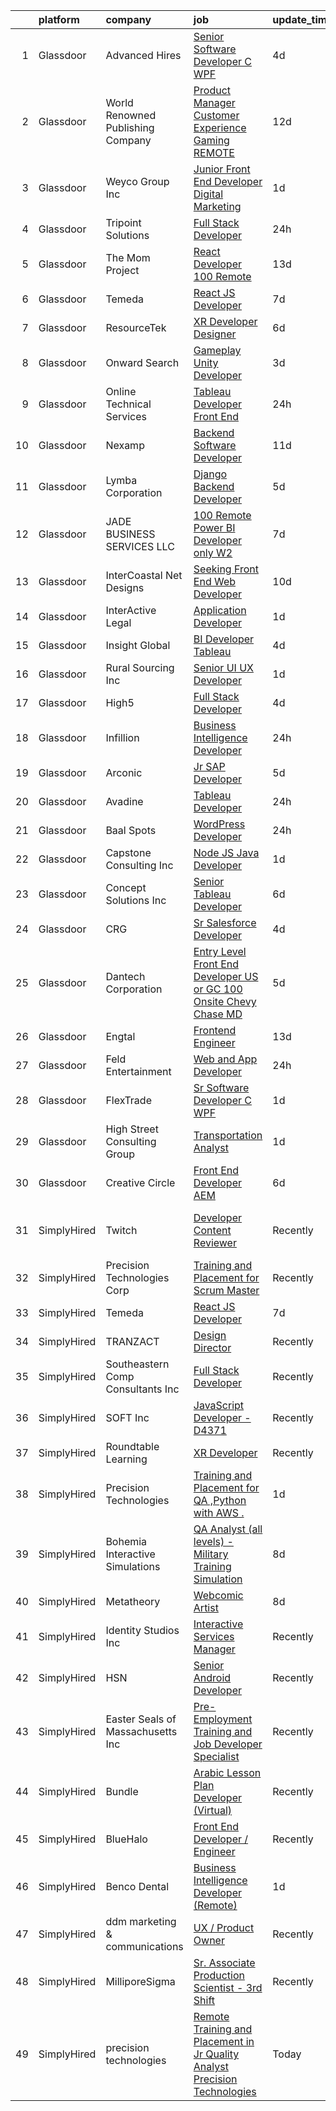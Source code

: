 

|    | platform    | company                           | job                                                                                                                                                                                                                                                                                                                                                                                                                                                                                                                                                                                                                                                                                                                                                                                                                                                                                                                                                                                                                                                                                                                                                                                                                                                                                                                                                                            | update_time   | location                      |
|---:|:------------|:----------------------------------|:-------------------------------------------------------------------------------------------------------------------------------------------------------------------------------------------------------------------------------------------------------------------------------------------------------------------------------------------------------------------------------------------------------------------------------------------------------------------------------------------------------------------------------------------------------------------------------------------------------------------------------------------------------------------------------------------------------------------------------------------------------------------------------------------------------------------------------------------------------------------------------------------------------------------------------------------------------------------------------------------------------------------------------------------------------------------------------------------------------------------------------------------------------------------------------------------------------------------------------------------------------------------------------------------------------------------------------------------------------------------------------|:--------------|:------------------------------|
|  1 | Glassdoor   | Advanced Hires                    | [Senior Software Developer  C  WPF ](https://www.glassdoor.com/partner/jobListing.htm?pos=129&ao=1110586&s=58&guid=000001823e6a3376b2fd15e11b6900bd&src=GD_JOB_AD&t=SR&vt=w&ea=1&cs=1_38260b52&cb=1658904524009&jobListingId=1008023784243&cpc=4B86475FAF393599&jrtk=3-0-1g8v6kcsokf3d801-1g8v6kct8i7lu800-ee7dd5b3c9b6c298--6NYlbfkN0CuPofylY8s1Vlfyi5lv-RomZE-zEhgWrdUVG3nVbZ08pGe7bA7srhsadKURrfS__Jr0Jw--xZ6ayYpF5mLCRgrS8GFJ7882oHm6MtOsyODnmawlt26DhJ-G_Ow7IaCM0NBqIw4jsXsHgXbZBBFk5VH6mszvKgYuIlT7vL8uFm-rLXmoBfIGS21SmsrYxjTTaH2osQSMwbcEBE_qosa7ysP_x4qgI5Ua_2Cundzacy3KneE0PcXxCFNwyPu1K8wKM2jszK2U6gsOlZIirIOIrM6cFRNMXCzftrmR1FmcnMr2tb_SCHwNpm_DCo6B98pl-0Aot_S9_iy0zlkrw88_g5-jCcnuyH7BgEt8_GJGit67wUAVnD0J24Szxh0vdTR6NIkAeoGNPg--IB513H0r6u0dgmFxaadZxAK4owGUX0XnZsEu-hXxU-qTwpqyatsDrurAyiq51_NvWSb57SOtWumHnpUCFFnDieygFgh_CfVQdHPl-ReVQjz5qK-Wv4xh-5cXW4tgy2u7dabPR3VJGgi)                                                                                                                                                                                                                                                                                                                                                                                                                                                                                  | 4d            | Great Neck, NY                |
|  2 | Glassdoor   | World Renowned Publishing Company | [Product Manager   Customer Experience   Gaming  REMOTE ](https://www.glassdoor.com/partner/jobListing.htm?pos=130&ao=1110586&s=58&guid=000001823e6a3376b2fd15e11b6900bd&src=GD_JOB_AD&t=SR&vt=w&ea=1&cs=1_1f6ef1e0&cb=1658904524009&jobListingId=1008005740467&cpc=FAE5E775D180B2FB&jrtk=3-0-1g8v6kcsokf3d801-1g8v6kct8i7lu800-3556dd71ba81e2d7--6NYlbfkN0AFCFO55fpwWo6oa9JKI3JcI2oWVPcccBj9Y6s5O2226Dvh15T1RmiKUF6Bkk2Tk4YkqU5he04h3_Ycel6yyrlpHPkj9Q7DYrS689Rp5tHCsLtxUvZiM-aLZx_iJlawKxS_iQWBt_ZbQ4Hm9Je8N3vRSx15vIqWfQzuHpQLTXIBZAcTfSdbhFTP9lRDWdASCS1ktPDcTtXf9rGKtetfYD3QkUDW23a9sat5sX0AmO6ShzmryKKdUtuiEMl9KK2SAgulsnurkmyYD9FTcuDo66P5jRIsfSaFCkOfMNPzeWEZW-RiZB67GAbtxk9TsSazgbUAM-_FBdVsWIzB0WJ4lAIRiJhr4a7lVsl2MATDLW5gHDZIjgAWPQtkaHxdmazqqYWR6LbJ1uCSTfh0FFTFKA4Irkwz2mA9nCR4eGshKqyWvVdz5HodYQQBCilXtg-AiHny0Qxi25s_8Vu2lR7ozL-aSJBmr_lAgXFBVMiRiT-0VhD7pk-MQIpxUAiwdRO-EmDFuGnduTF4enMHqT6QZJ4nQwLpWbeQWiDBZ2tJzjfMQcnnBE3QvXkP)                                                                                                                                                                                                                                                                                                                                                                                                                             | 12d           | Remote                        |
|  3 | Glassdoor   | Weyco Group Inc                   | [Junior Front End Developer Digital Marketing](https://www.glassdoor.com/partner/jobListing.htm?pos=109&ao=1110586&s=58&guid=000001823e6a3376b2fd15e11b6900bd&src=GD_JOB_AD&t=SR&vt=w&ea=1&cs=1_a1333836&cb=1658904524006&jobListingId=1008028285226&cpc=5FEB1BEB8E14EF52&jrtk=3-0-1g8v6kcsokf3d801-1g8v6kct8i7lu800-0864ce1e1e6e8c6e--6NYlbfkN0C2wM9RKEAdoEZotfFaXSpEmhGLDXit4PIRXiY1cWrNKI8D1AUD9T14yWGaDgpOoa1yOUcfWwTzbFKLg4Ptb6fKgWvUdlITdb_LbB7xzYm3iedqSjRiN6CDg8yJrSWYJQRBVI-YkqqcTmQhRn3uYv9MdfxzB_HsdV7v4RNCor7Ls2Btnr9DzG_dn9cgI6ijFPQiODmQZqFCCVlSZsl_w-oy6RrpUZuuqday4Fi32mgrAejcwV8U6m8r_W-QcfpnI_9lvaOE4iUFPA-k4OLgFUzgq3GGLqX3n2qqfTpfrVTjRPsCjXFRQXquhDhAvUdjBxi9XCj6HVNY-rR66zqB15Q_DL7BkfamC4ZQUBY75JRMziKR-ZvuiUofidb_duquf4QIEKYn2MRi4f0BFbxKs6n9xTaqZMyxYCpWhqhLhE0NPnOAMGLwzDHJWe_p0mPPgZc1JAG5E4JB7jSShM81lH5GfkJRgIfi1trSToccQdajcNBIyeTg0N1HWGg4z-OMaIg%3D)                                                                                                                                                                                                                                                                                                                                                                                                                                                                                          | 1d            | Milwaukee, WI                 |
|  4 | Glassdoor   | Tripoint Solutions                | [Full Stack Developer](https://www.glassdoor.com/partner/jobListing.htm?pos=114&ao=1110586&s=58&guid=000001823e6a3376b2fd15e11b6900bd&src=GD_JOB_AD&t=SR&vt=w&ea=1&cs=1_11400bf7&cb=1658904524007&jobListingId=1008030755544&cpc=F41FEAB56D215062&jrtk=3-0-1g8v6kcsokf3d801-1g8v6kct8i7lu800-1e061d8ab2f4db6a--6NYlbfkN0A5ruOaBgM4JFPmi95QvnuPZDRD-cuMqiXSk5iFgiXMM5KlnLmWo71mmeaOoOgOIU4yHNw85h-wfieSzGXkQ6RYdAL9pyjf_6sxZL4TNUX6bqzK-2ScC9YFYB2PhKdUVc0yxHfg7G_LxHc4NffWE2U9jEkM9C9daxgtV6VyBAqZYtTRGTERnGo_VHdHENoykUhm-fiHfE35TxMQ5sFZelYqBoZco1YLKB4yUMAnYc0Ju8OECBxWJimMrWZd8zARkL8GlAXA0KI43zh7wl3A4FTT7J7XI_TI74IEZ8K2RIndosZ8LucIPbTyrSvSGpG2rUXkXhd6KRs0vg29CG9wod3eT6ql3rITx4upvUASFeXLwfxFTQAdH5PlswksZjjfaots8xbOvW3stVdj3c6UX9RNcl8DM6NIGrL8cb6P9cLLX_m7O4KSk0ZaaA8KG-zR4ECihEdNPcIDt7-2yIIsOl_irBKd3TM5t3lYXZLuOLCBjR0GlWNSeyw9Levv_kWRXgNI7B9rgvK6Bg%3D%3D)                                                                                                                                                                                                                                                                                                                                                                                                                                                                                                    | 24h           | Remote                        |
|  5 | Glassdoor   | The Mom Project                   | [React Developer  100  Remote ](https://www.glassdoor.com/partner/jobListing.htm?pos=119&ao=1110586&s=58&guid=000001823e6a3376b2fd15e11b6900bd&src=GD_JOB_AD&t=SR&vt=w&cs=1_c0a61cb9&cb=1658904524007&jobListingId=1008003187076&cpc=A65DF3A704A48F9B&jrtk=3-0-1g8v6kcsokf3d801-1g8v6kct8i7lu800-9cdda45683b89dc0--6NYlbfkN0BDp_epf89aHDQhKpPegNJQ_ldQpEFZQsM9OcONMGxWx6pU56EKHF58QjVdAUvn2gXX1fuekItIkCiy6qYi46CotMFumCy-OLkNLGC5HlInWK_9X0_7Yu4FaCm9-yL2AeUCMmtMoKhVNK81R29Kv7leI8zn9ApL1hPLyF4EWDbSWgGWwlcAkyly182izPc3-6Gpd_qTjrGPXSNPCx9BIcxbUBF8DiJj9F_Xqg5_tL1ehv-NQVU9a4Y3Rbmk_1SozKZ6dWLF0XjsKKECHSm3Q4WIzv2qc9UDLJ0W3e9VtYfIVl1PmsLzcniaAY79YlymhVsWHirKhNMeOmN-w0Kumd6pFshwAFMNOwbBSZ6Vz_Jd4pPi9xepdX7-OFkhSN-K-HybpZZ8hsQJ1IkgaNVVGGyPacvyns2JnfoVfSNo_UI-JWPIO68UaVMEuLHx8DQb2rKcnA6l9zoAVewvOeIyEA1vw9sziHj-GPT5wQPIloQCImt6Qxm5LL78WSV2ufvu9A84BJEhx24esbTk0TW6RwG4tEFcK8MzZHEND3jZuUlL3xtHrY-wP39PsUwwliqvtVRTgss7ff83lg%3D%3D)                                                                                                                                                                                                                                                                                                                                                                                                                                | 13d           | Remote                        |
|  6 | Glassdoor   | Temeda                            | [React JS Developer](https://www.glassdoor.com/partner/jobListing.htm?pos=108&ao=1110586&s=58&guid=000001823e6a3376b2fd15e11b6900bd&src=GD_JOB_AD&t=SR&vt=w&ea=1&cs=1_c5c8711c&cb=1658904524006&jobListingId=1008015128299&cpc=C4A69CCDBB3B9599&jrtk=3-0-1g8v6kcsokf3d801-1g8v6kct8i7lu800-7fea6778d8d634a4--6NYlbfkN0Cdyrb_-SYpjIsC7ShR4LTJruqxAexHI1Km_0W0EzpI0e4uRdYa2eAJs8btTIGmOfMYc0AIGm1oGji9xCD_BIfjoFv7WrSOeX04XFZio3b7X4jjRm4uKTkf2ibFdnFKK902wGA0oBE-4UXjpik8-xCwjIHvwxFNbNLLssPWUSLM7bGAS16chLfRc3-ChYnq_dRtSuNL0ykws8axY47fAS1mpxwWed6xnGeL9YaQKvOoEZzRJyvjRi7J7j5srOfBOIfI7kpQbG1btMfVFbTC9L85czWFU3-6BdJVODWr8fC7gcXikMG12Ug9q0lyieLnSoCXgT6UOaXU_27dXGNKIMPnnd8cJLtzPjLMjzHq2VRdOiPwxAW5rj9OU3DY-c4GzRc7XPJLvq7knxSnmkb6Ri36UDJbmhS2VAs9zOTe5qoXh1BhraTRw3NX_ZAQSgSrD7JomLri4fJMk6r5onUuBmZh4vo4SedBsbamGnGEqbuGgj5FOcsWHJ17)                                                                                                                                                                                                                                                                                                                                                                                                                                                                                                                                  | 7d            | Remote                        |
|  7 | Glassdoor   | ResourceTek                       | [XR Developer   Designer](https://www.glassdoor.com/partner/jobListing.htm?pos=103&ao=1110586&s=58&guid=000001823e6a3376b2fd15e11b6900bd&src=GD_JOB_AD&t=SR&vt=w&ea=1&cs=1_4607bf98&cb=1658904524005&jobListingId=1008017207404&cpc=31763034DC79FFE4&jrtk=3-0-1g8v6kcsokf3d801-1g8v6kct8i7lu800-f7b3efe525c6617d--6NYlbfkN0DAUWiHVvTL3qSwCPlAGxP_Kyyv6-P4DkM9fZj4wgGgrfYHW_oRckNsoyvUy_uCFBSoPxp1nCH8LBaf6tK3UlHO7AZHdxgfx3jVabpGN4JU3LsS78e-lR5GFvz0e0ny9XHEZaY3p2T9WnEJ045KYs3Qi4TPRhLpGOgsTtw_LxjYSRai9c_yujeOa6BaprmpFwvs6SqZdB13muebppcl4GoGBByGXMnPqByopPcgMZoiYUJB6N9H1tnhnTeIIZDgNJUZBA9Hke3-h9vKzu2ofEF943ufaomneV_YCVzOx73LooKTSgnsenV6xhwP83PkYDikFymWdbq3m9prY8xyog6SZJmhdSOzq7ZWyBpe6V9Zg1HhAoBWT0x4BL8ttyilqyCj0xlMVmSen8g3WVL4bQcKKXg4ZgSwb9KklUEneCbZCSZ5p_feiBEFejP0dZdwOVPO7mphVZxGJEpc61pE7AcUSTbtMsr8OjCCgZ8VdMF6-ZR4XxQRMHDmywGs-MvNslsXZ_rsvpToQQ%3D%3D)                                                                                                                                                                                                                                                                                                                                                                                                                                                                                                 | 6d            | Nashville, TN                 |
|  8 | Glassdoor   | Onward Search                     | [Gameplay Unity Developer](https://www.glassdoor.com/partner/jobListing.htm?pos=127&ao=1110586&s=58&guid=000001823e6a3376b2fd15e11b6900bd&src=GD_JOB_AD&t=SR&vt=w&cs=1_07218eab&cb=1658904524008&jobListingId=1008024600323&cpc=F17331D9BECC482A&jrtk=3-0-1g8v6kcsokf3d801-1g8v6kct8i7lu800-fa6eb5c87a1ecdfa--6NYlbfkN0B7YoEZZ2QAGDyEGGmBPAUWSHc1Mt3sMCn9FehKcWA3w1hdwjpEweHGJ9uPpOtWDZqQb2D0zldoPHKxLfvQ1Pvsi7Iyr4TbalYvtOcF5573T59liMqDrvCXcoLsxVkfGdNNhTFdkKfqwfEDXa8LQmChNGD68MVq2ur67AAVcWPRXSJ0ss9YWDzpPUALy5IyGekZ42A0IJY5EkbUMccYSLS6bi1BbwEVcvHXsZZE7NGbKPn3tg-cSJyrJPRXT9qKvgQCZenEhwNmECTPheimE-6ZLrNowUlTovkaJy5__-Wv3myc-t1KvuW4RBBpPR0pibQEH9QUp1gAXj3XuCg4rWTZXQV8WPnk6v6v3f34b6aIvhyxZdU_kyp_bDS4JwwT5kcyy2oPJGz5FegYr3zzbe_Y5KwjvA3triF3jOJiT1fifLWv1ZesHvwvhdARsfBCpIna7kUGZrgw_zNUpM_tTlD7irIUNqVd3Hyc3Hc1cOCERwA1XxVZ8zJKjxRA_6lDjDpadn00TfNpUwfuoiXQbY2IRsNjQqdOLcRA3qobczwCiGkoTUD4l0GFJnAQt7KMcojr9PMTevI0cui4yuNikAzHCKZv8H4Jf2XshtqBY9agJOeCIRZPFnLMgT-veyRwp_ArDedOwJUMr2SmoaexhR5O1ugpvmoXYQJPEBVN2lEOA9iILxpZickmHhz_iiIa9REAkqBN8UWQXj3wujk_7Lw2LYudsVHmDtjM3o1C4GDYVTg8QEH6sl3pMCpLwDA-XgPosPQAORKWU-9eKopUFhPku77xjq8FJZkb4j4yr4Sp4kQV9qfxV7NObinT_BzInh89vlQwYRm94jrFHIhJwvwtn1_r0gufj2vsiFsF3pZkU0xU8ffOUdbkUuXbFhq1kSSpQjz4bDkW5TYRYF6YdyxggRLIiQBfS733JT2rLPJvG21f9Y1STe6l8q4Lqcq-k7TD6AkN8ROqKVqIJfaiVl1KS7xpccbu6O-4kbuCFL4PVgFrMymkV2vQ) | 3d            | San Francisco, CA             |
|  9 | Glassdoor   | Online Technical Services         | [Tableau Developer   Front End](https://www.glassdoor.com/partner/jobListing.htm?pos=122&ao=1110586&s=58&guid=000001823e6a3376b2fd15e11b6900bd&src=GD_JOB_AD&t=SR&vt=w&ea=1&cs=1_b1fb9fc5&cb=1658904524008&jobListingId=1008030710519&cpc=7F6F94E2229B3AB5&jrtk=3-0-1g8v6kcsokf3d801-1g8v6kct8i7lu800-6da79e02ec1af8cc--6NYlbfkN0CO3lo8tTSczNz5vS4BPhUQq5cXCmywFqjKhWVhQ5Cs0rpojEv2EMPlRio45zKQYroqkoGpvmZ_Uch0pktZWF6DogQzR7DDd9-l7UZnBERCUvcE12cIO_9krIa2b0O1B-cAXpEoHbx18mCRZYzYNo4SzliTyqWgpGxELEk8PqRsUPdHqTM6VMPX6ArEWa8a01bj18N46kG3qZXA_OT19k3bUGCufSR2Gt9iKgxAyd4SkewvqXvU-5LnxBP_3WWWMbKx3UF26XTMHnrsaWXt9buzry3ClohlUE9bi-Boz59CMBHoA9pW8IMXKjgYsbYevDLmsV15dhaEG9pVdW4pHIPgmR20jKhsbIyR9-yKv3_Tj_dO4waVtoNg4_vrOktIZTBk0MenwtIQ72TtOrYXD17AumqSGbSOchcNWWK4Ea7weVITZIuWzzjZ9kxEYAkYyqZ31AMuERwhy551NTjc7Kc8hM0qgIAdwEI7peMO278uAjUThPoFkHsUSjVYv-hihgX_RTiOvjt_QxMK-BqLe_Lm)                                                                                                                                                                                                                                                                                                                                                                                                                                                                                       | 24h           | Union City, CA                |
| 10 | Glassdoor   | Nexamp                            | [Backend Software Developer](https://www.glassdoor.com/partner/jobListing.htm?pos=117&ao=1110586&s=58&guid=000001823e6a3376b2fd15e11b6900bd&src=GD_JOB_AD&t=SR&vt=w&ea=1&cs=1_1ecdf06d&cb=1658904524007&jobListingId=1008008205272&cpc=39A4E8CE329AB187&jrtk=3-0-1g8v6kcsokf3d801-1g8v6kct8i7lu800-c53e30da08df947a--6NYlbfkN0DA3DILf-aPfDkcgl3b30D6lkm7yOeUEJzaCM8gLpdH9Lhytoodrpt9VOlkyoeMA3I489-20KC2UhH2X94GMkmHgrdb5o6j_HTkoDwbIebIQiKyo9Syd2SlEnLtcruhTVhcbEg-L6KT_hkbwOFzlvQnXZ6mydn5nUcVfISxyJv8hjc51e-TUNGAJ9J1RLuFWRxTJxedMC7Bi1S44WBW40uCkCWQURppWuD7MHZXohS0NppOV_TYt4EhbrOvKJpZcNE6YPL0yogwAj7wyQFDfksJEmToPVDRoxWwIup-U7szXFhqMvpeToouOFeiVowoh094m_nXzyLcb_rbLqIMUKwKTuMB1A7ECzgxcDHCaX_6ois_SaKn7IBFaB94sZqNxXZT-R351Z-uxK6MiINpK2jZIRAO3SscuMo9565wz0uSNUpOdTxo3b_bhrmmzJf7YF3WwIZUFfv_NQ%3D%3D)                                                                                                                                                                                                                                                                                                                                                                                                                                                                                                                                                              | 11d           | New York, NY                  |
| 11 | Glassdoor   | Lymba Corporation                 | [Django Backend Developer](https://www.glassdoor.com/partner/jobListing.htm?pos=102&ao=1110586&s=58&guid=000001823e6a3376b2fd15e11b6900bd&src=GD_JOB_AD&t=SR&vt=w&ea=1&cs=1_4ad02346&cb=1658904524005&jobListingId=1008020284588&cpc=CE83898D3A5B2434&jrtk=3-0-1g8v6kcsokf3d801-1g8v6kct8i7lu800-a2cd4c45316782d0--6NYlbfkN0Dx3r3E47sSe5bB3PIy1uzBZvlB7xy2NhfhZMlxQTsxrEt812ZvUaCFtzgeM-nHgcXD20pbL5XTpqwB5kg4Ym63UsgbfaB-obeJj3CV_h20wfU_WSMkeFGIr9gfjcYyde_mwpmzs92HpshEMMENMcPvox48p9yTq_5Ot7GHEMEHIVf8T6uVRZ507NjynFjH4f6yQLlBNpDSTppgTjS4_ViJkmQr0Jg_WYzY28dmaBdmzZvinp9H-5gwYshwyBqlNSiF_4GBtKiIvltNGSzqtGhZJSasTAz2hoUhGaDt2uvEHLN8flk8r0x76aDCRvxJt5LNJ8hRAaRBltV_tCi-o-Ai-ION0rk6P_DVkvasp6XxaqLWY3Qll8fjNjgTVMgGwpkTgT-B11N0fJWnsYAK9prjidDrfBS22SeZYwEWVI0b1B8cTE7GiEhfRgZ5WKMtP_k1oGVA-Q1kKFLxKsasaY49U5zasc9gr_phcaA0mFx2zfsUoH_wNBsZoQeQC1sY94xTVLyshSznzw%3D%3D)                                                                                                                                                                                                                                                                                                                                                                                                                                                                                                | 5d            | Richardson, TX                |
| 12 | Glassdoor   | JADE BUSINESS SERVICES  LLC       | [100  Remote    Power BI Developer  only W2 ](https://www.glassdoor.com/partner/jobListing.htm?pos=110&ao=1110586&s=58&guid=000001823e6a3376b2fd15e11b6900bd&src=GD_JOB_AD&t=SR&vt=w&ea=1&cs=1_9f0d23d8&cb=1658904524006&jobListingId=1008015245566&cpc=D2F1DE17EE1F43B9&jrtk=3-0-1g8v6kcsokf3d801-1g8v6kct8i7lu800-2bd6ac26cead1c64--6NYlbfkN0ATuzukLZvOA7Cxi5gGVTPK8s05ijijAIGQnHXs5Od0X0goQyMYXdNJJQl8NWnd5I_wYGOwXbel-5f3gMi5PFNafKNEujxI4US2X8u5Ds3exNZh_ZtdLdZsYTJc1equcr4IJeDxwl0V_ToM0CbMjxzC5mt1bBA2Gr_CDZ9K-HTJ4qGWpfYrJS4SCSZyAGPos66FaeTp3lmR6MxtvffYlZFx6BzlPu0pxgI-yBukCfXkENLO147BBjZDpRpoa0r4qsUvM9V7F_pbtYRfPYNxi5PcQP87p9LQri_uFBEw9f_BqHdJMfsTF9-yhyJAnUGcE2C_aCK3T42zFmmi9S1fdGZXscW_yyQ7BjgkGFRBrktRXPrV2s3OWDIht49rz044WrCRSEbMfFxd3AKLLhiYqg_VQ1ErtBDCTD5YEiBi2sgyzOd3KwK0-_rC705XDA7fDXXi34PilgelM8axGjmHtgNl_YV4ZD4TsVcgzL13lcp0yYeQQ7EqnWtwd1YZjsjhqzu9ZVKlKTND_pdhhFVlsU5J)                                                                                                                                                                                                                                                                                                                                                                                                                                                                         | 7d            | Remote                        |
| 13 | Glassdoor   | InterCoastal Net Designs          | [Seeking Front End Web Developer](https://www.glassdoor.com/partner/jobListing.htm?pos=115&ao=1110586&s=58&guid=000001823e6a3376b2fd15e11b6900bd&src=GD_JOB_AD&t=SR&vt=w&ea=1&cs=1_b0a18200&cb=1658904524007&jobListingId=1008009528600&cpc=8795CF9063CD573D&jrtk=3-0-1g8v6kcsokf3d801-1g8v6kct8i7lu800-b720e220bff5919c--6NYlbfkN0CEl1nqd1G8fWqeiCBu39dr36SkFOo60MFYr4gqyZXsQoXq4fsqdgew9vyrvnumkrSLOdZdHvkzPOFoQb2Mtokl4lShCOYwXSKMJrC9IqZ8aKDIn1vYj5IBMTDsUpeHZVbpMgCqwb7gT3xoNHIKdQl1YEj1DDby7vjGVB0G9ohfFVroic0p9kb_zaRsC6KgxybQahH50MQgLM50w4IxiNmyyCUWFk7fTkURTfwyxXzoQwhOQKpUfC7B6x6VCHu_A1yelHgwIX-wFbtAHZeSj45EOPsFvDc5z75d7VPPabEZGC2vO1aroK1JS0MDw2VB9kxlLaiQXPST6n4EWgVBWtRrbU0CLP2SFRckARkZHQutCZfzvk5AhQjLkLJ39O6Ye0R1VH4cOCk4Om6UgiOzxAWobDhZcZoGretC0mGxxvxODWzSjQRwTHvbFLOiUIttrDSNpoLCGIUuv4HDhQVK66mI1wyguzjwSKtb60ZaMXE3trMznXC9iv56NEtbsb1fhQQ%3D)                                                                                                                                                                                                                                                                                                                                                                                                                                                                                                       | 10d           | Remote                        |
| 14 | Glassdoor   | InterActive Legal                 | [Application Developer](https://www.glassdoor.com/partner/jobListing.htm?pos=111&ao=1110586&s=58&guid=000001823e6a3376b2fd15e11b6900bd&src=GD_JOB_AD&t=SR&vt=w&ea=1&cs=1_573264db&cb=1658904524006&jobListingId=1008027937729&cpc=AECEB822CA110EBC&jrtk=3-0-1g8v6kcsokf3d801-1g8v6kct8i7lu800-c0121453b3f5d0eb--6NYlbfkN0AOytzrr4nRnIo0SuCvWzSXSVfU-TRsmmwdqLnMtD_jfjIbW8_K-K4PIpriFGyPBk5CLHp3vXPV_KwcQQItRG56GUpFtU_EZh3BhG7CFHKVUWrGVR2nZC8CZefV4dxbt1Z9PVAHE4H-MJNGdS5gTwf6iCmaZcahBjUb-6b-7IJSOk4qWPEoSxuBCxrACtll_NA-wVquqCvQGzX2E6B4XCKYWpqpptaUuNgpnqkPHea7cAoFGauqwAsXSlptCBVftqR9R528UsX2MAOpI3_TpD9pswUlimAsiAKike21XcgEkYTo4VyE3KxaLnHbiOhmpafd6JoChNZkiEc2FgihT9KRSkoXqa6xVNcWzjd_MvErHPc2SvxOCAJGYTzxjfdTtvewimUNxo7NmWkHeSdveo08HqZmDYdxkKvdbV_jCaL0TxVOdW8Oxhww61wxYxUHoAkQRkKXz3F1-R8TsQ9Xle3OwhFbc159fMplOMyjgoDIFn3ikpPCh0QaOde947g4myDiOrLIpVFOOA%3D%3D)                                                                                                                                                                                                                                                                                                                                                                                                                                                                                                   | 1d            | Melbourne, FL                 |
| 15 | Glassdoor   | Insight Global                    | [BI Developer  Tableau ](https://www.glassdoor.com/partner/jobListing.htm?pos=126&ao=1110586&s=58&guid=000001823e6a3376b2fd15e11b6900bd&src=GD_JOB_AD&t=SR&vt=w&ea=1&cs=1_b9d1e581&cb=1658904524008&jobListingId=1008023491919&cpc=AC285F3A3ECA6BB0&jrtk=3-0-1g8v6kcsokf3d801-1g8v6kct8i7lu800-94f8434bfc331bb7--6NYlbfkN0BKkHZu3wF05EeDimN_p6sYpKCMArvwa95YdH7UpkaBCuXZAtggzO9lWFPdGsiWEnWybbg-MBZwI0jiquIGL671Z7IcRpvIOfG-FjWW25BCN1FUFgdrV9khfeUhet2JXsfGeMVBOrA8DcjS9z4nxeufstE6wBFdOWJ8c2OQbhOjUq3qwYzpvrT-7GBKqFbpT6eKK1HVWJ_1_0BymA5Ca7oHcQ8KYF9P46CmNPeYG6-twRag8rfbIgBH-gcAkg6-fnMvkQI7H4rKEPimByGyBmNX7E_GE63qAQMqcmoD0nBz6-HB0AnNXQaWDEsPIwEsxcDgGwWkikxwRHTDIK0jeNx1qST1gki_9nO3QsyWY4fziCStmNBo_O2nizIVSViLrL3NtR_M40Yb8MH9i_jggO8HfVWiL9p3TkGIaXyTrvELJaQEE2GqfZErQ0pQG3WDwiKrGpI7orf7jVZqVSqKNT5FDeOJw2c1_2HSrsldQEl8J4nLlMjMmi6nfzHVKG81lqY%3D)                                                                                                                                                                                                                                                                                                                                                                                                                                                                                                                | 4d            | Remote                        |
| 16 | Glassdoor   | Rural Sourcing Inc                | [Senior UI UX Developer](https://www.glassdoor.com/partner/jobListing.htm?pos=113&ao=1110586&s=58&guid=000001823e6a3376b2fd15e11b6900bd&src=GD_JOB_AD&t=SR&vt=w&ea=1&cs=1_6f5d5243&cb=1658904524007&jobListingId=1008028243304&cpc=987D8AFE463DF687&jrtk=3-0-1g8v6kcsokf3d801-1g8v6kct8i7lu800-1b094bbc707955a6--6NYlbfkN0Dn2SSSVOxWm4exZemnt1thi5p3MgZ83XNP1leMMQrxhdpkarj04E5pQ4TQOP91yxCfe1IqEgBolc8FBXu9n0AOuQIITMzlp_Ofi61-BnEKi9AZyUv8Jp2622X47Hq1rDDfhhfn1Jbih0P0YuvWhmsg-sI73c-JDNk7W-00i2M_DMvlUosW2T5EhgTQT-ESYG8E7ZTOGDRSVd-i_w41W0T0eGiFLUIBkx7tVjsCXe_ioAy9mp2cKC1KBZge69nEC53ZtL2FDgJgF_iT0i7L79JyeSRdiBC_B9pulGGI7uxsZWS3nkDxUnYl2NLyjjpiaWwNBW1gIWgowqRXsX1AZFhAnFnh9cri9AfEiUIoV3NdRRlwRftxVp7lp5k-VYjOfYdr00s0eBepEg2UM-v5AthNRjvo7i4JLOKucZrPFM84md0zCZRmC9RYJ0kvVId25GoAwJquJ3SrhBPfOtEYpO48byAwsL1ZFvxzGL3IDo_dYd4WmgViLXyIeN2FLzrJ0D_KYL-CeZHMhg%3D%3D)                                                                                                                                                                                                                                                                                                                                                                                                                                                                                                  | 1d            | Baton Rouge, LA               |
| 17 | Glassdoor   | High5                             | [Full Stack Developer](https://www.glassdoor.com/partner/jobListing.htm?pos=128&ao=1110586&s=58&guid=000001823e6a3376b2fd15e11b6900bd&src=GD_JOB_AD&t=SR&vt=w&ea=1&cs=1_f6ec9ad7&cb=1658904524008&jobListingId=1008023233258&cpc=42BEC95245890617&jrtk=3-0-1g8v6kcsokf3d801-1g8v6kct8i7lu800-21824f9970bc9e7e--6NYlbfkN0AV8vU3o9nlw7wqa180ZkP3oAg17VLIhkP1SPyaIh_MQVSfWHQ_D-a5zztdBH5vi5xFZlaaUhEW8Rt5lg5Dme0Dn7jCoKImOGUg3tE_98MYIZ6Jn7R3mVOwlK0mabLRv55YwjzuAIzLOYbLrFupGV34zpZwg7UboVoGIorrqLEwGAigTGKkXy-Un1QKlbu9GuMMgagGcSdKTE2pHMHkdG-loMghksqM_lsxOoE5jengSLMhrbrd2HdD7tXztJqHk9AXlCojePl7Jgr7hGY5G0QoPbBHXbBdGZCJImCW6BeYLO-0a-sGaLfDr0Cd7ZjPWxhlTXwDQdhBwA_ijdaK26rSRTmLHNqQF8GTriS-29nEaigF0Zh1DG_mn9Bvhue2qxcsFXmgcyZxIcmMNisWWsXD8Uxw6wk_K53fsqhq45ltJQ80gMeESK0z4IzjbCSZQ67TKMF15rHlonwkTauCuSm54GbTUCA98obTnghPmRYBRhYYp-Rx90j2Io01whkkN3w%3D)                                                                                                                                                                                                                                                                                                                                                                                                                                                                                                                  | 4d            | Remote                        |
| 18 | Glassdoor   | Infillion                         | [Business Intelligence Developer](https://www.glassdoor.com/partner/jobListing.htm?pos=105&ao=1110586&s=58&guid=000001823e6a3376b2fd15e11b6900bd&src=GD_JOB_AD&t=SR&vt=w&cs=1_8eab0d88&cb=1658904524004&jobListingId=1008031195913&cpc=BA15C3E50D27FFE8&jrtk=3-0-1g8v6kcsokf3d801-1g8v6kct8i7lu800-a92804d4fffecdcb--6NYlbfkN0BvrjnhlIknunj6B5uFGHHla5BSmGDnouF8_mjReNBU2kRZZ3EzJErpeKkwjhl_gNlJSoSVYM2lfuQG0CW0Ca-r7jOtorFmNceS8Sp2ab8bxXpauAkqHY2BeyeGh8HTSX8h7G8YIC1HqUowu8k5o96JQSPVeInyT7GlJh_fw5TxVNGcw6evEd1Zj_tOig-qcuOarJPxxC1sjkSs3t79BNiWGfGiDPr8x_m6zDS-grqq-C7cboz1_tt-OutZqPKxm9LmiVGfji0JhXBx_ksZDMjy9xUyWTt9_NaSJZnBAKvs4vKdvuNR6KqHx-irLiuRp8rLOo7yo7ePMPG1T1Dm90D0Swj6lbH25B6mvYJBUzc6B7OWAssIqXM8FtMHo1k0Max0p0H-Xi-qxGFAW-0YU3-cXFgMjyyHSdG1eijwjSCaQ4UM6nhYJq7vuWoA-AqN7CGsYvs1x1bO5S9b6Qjg4iSBGZw9kvvFzrlxRVxD53tlIixwPkuILW_Diuvj-Os_FUN2PKiQKxXSLPGafplqH7GlwIm41_jx-RQAsHInMuh6icw93PLlDQbPTT4Kx-QyAYcA0w1Jr5nIhgLJWebf_U7nKCHWhO_KDU0TDL5h35sExVPNNR8bnuGQjCnpZgUvA0QA0A35g0UM7UgmXvj4Ze9wMoPV-c0UADQ%3D)                                                                                                                                                                                                                                                                                                                                            | 24h           | West Hollywood, CA            |
| 19 | Glassdoor   | Arconic                           | [Jr  SAP Developer](https://www.glassdoor.com/partner/jobListing.htm?pos=101&ao=1110586&s=58&guid=000001823e6a3376b2fd15e11b6900bd&src=GD_JOB_AD&t=SR&vt=w&ea=1&cs=1_73d61839&cb=1658904524004&jobListingId=1008020088247&cpc=C3895B302F20F0C8&jrtk=3-0-1g8v6kcsokf3d801-1g8v6kct8i7lu800-6b4b0470fc2b23c0--6NYlbfkN0AsA6iUoHLxbSWkEn2Or2fFGuiU9xfg5_oeQqBso11gmaXatweIL5ygQ7syr-vLPJ2TbY1dFbDaGGPI2uebgkY5pBfzqGLivMSAO-RkI_RODt2M1OQfea-mDzu8F2VeqtDmL-HL_LQ1GCesQuA4JF7dv9v1WaKtbn4kxL5A92UM5UdFedd6Ociy_nWF9lNfqnb-YBNpv-DwQzKZ64jRgGdNBZmPRupeiWRi7aDdcoNJjXH3Ds9vyKxpTcLaiPRngzIO-mKtMR4lEz7LSkKB2RxAGgnbLksrFOZmvNrTUWCR7AYsQjwXn5EV6laXqNZKZa8yTK12DuR6-yUQhH0SaSwZu2DiX2GYebQnOptoHp3FwlOPefSsNMaIlvvBZjxpW1ZIpM8shp2mb34d2fS7lEfRQqdrEKzVOIKRsfZGv43mOunCQZOVHUQGGxW-9_ro7yAuw-L1_dgMVqWxCDvVBkidD4-i_UcQlCamBL5Hzo03LFt2Mce2oLSXX4XrycnZ8eg%3D)                                                                                                                                                                                                                                                                                                                                                                                                                                                                                                                     | 5d            | Alcoa, TN                     |
| 20 | Glassdoor   | Avadine                           | [Tableau Developer](https://www.glassdoor.com/partner/jobListing.htm?pos=104&ao=1110586&s=58&guid=000001823e6a3376b2fd15e11b6900bd&src=GD_JOB_AD&t=SR&vt=w&ea=1&cs=1_69cd767c&cb=1658904524005&jobListingId=1008031146829&cpc=9FFE37255B2C047E&jrtk=3-0-1g8v6kcsokf3d801-1g8v6kct8i7lu800-1f66a5f68915c972--6NYlbfkN0DeyJ4CP5CzwT7broxeUwKBt3co1QwKwWitRQqJu2WRZ6s6C6AOjZP1uN71bdPBySWKOnoaYxb2lQ0cu09DNEKH9y7nQfgodnBF1_az4XmFF17ohP_ZtlAof0fsckFF7qqGVVtIYj1lRHxpUrp5Mtgk8iz7U0h2L-aLtXBp1gzyWG4htj8wLi9qF2PRjA3TXJs_-b0MTv-02khJe0P0tgdnnc3YOVojAdkw8BQ5J50U1R1MDQ2FRSpDIG7AdBcQkF11TmuBvnYfanYYbe5f23HC6vAYu2aNFymNCuIwMxHv44OVo6OyAPloiQ-NgNobLGNX_uMgj8vFtnOgAtcb4b-D-_LOPCxrTQ3wh9mtLj-2z7oA8kSF1g0q_8H4NKdTYzq5COlqcHLtmf2hA1M_XWC9BhmGBFvoWHt7D12fmG39D-9sGtmAtyBucuRWTlDeJ1SYou1TGy57D3-zBbd_XazqJBpUit9VwmvQ6VAJ7J4tVqTxvoAyx5m9n0ADq3bh_6Y1gq38tE34oA%3D%3D)                                                                                                                                                                                                                                                                                                                                                                                                                                                                                                       | 24h           | Bakersfield, CA               |
| 21 | Glassdoor   | Baal   Spots                      | [WordPress Developer](https://www.glassdoor.com/partner/jobListing.htm?pos=116&ao=1110586&s=58&guid=000001823e6a3376b2fd15e11b6900bd&src=GD_JOB_AD&t=SR&vt=w&ea=1&cs=1_76472371&cb=1658904524007&jobListingId=1008030505448&cpc=FAE5E775D180B2FB&jrtk=3-0-1g8v6kcsokf3d801-1g8v6kct8i7lu800-d9f26f4869ae5acc--6NYlbfkN0Bd1WtP5csUnixH8rSlRh3H6CMdDCnKzNYuJQ93LJKst8htWmNhbchIPlgU-ebuh9R5PyEorsGxjnvnXy_1TEoC_vXeVvjw3B7RsDvDGBZcCi-0GiXqu7Hxk66e0QvPw0oGEScKT6QGSSy7TT7Ql5c-mrv5SjVn-8ZNu4OceT7aq_IY5vTi_xggGV2x6hnPZaz3lB-c5umaAI6k34AHQbjjoebEnXYSF8dZDvMl6H-13urbvUbZjxT6dcug7y62TdYQFIByfqp-Lc58S3HaJQU5djAHXzitF1J01XWK0W2UkvEIKgSLg7_wTHcW-_PzGYRHl5R6vQ7C97q1VlSR8z0LfUnKJZ6bhIO4q4NHZkZmIZ0YZnm2Ro08y3Cg7o7EO8_37VKwn-_2xGvHDChmK7Id6jKVvPKsYqUseJ96GPeIt_hWjax_tb-iFLyc0KK7jxPtxR7e91cn2BxiZS9bGCRPN8ceDFlwyn0IHFHgn1aAlzWfD64KNn96CUUi7k9oPro%3D)                                                                                                                                                                                                                                                                                                                                                                                                                                                                                                                   | 24h           | Texas                         |
| 22 | Glassdoor   | Capstone Consulting Inc           | [Node JS Java Developer](https://www.glassdoor.com/partner/jobListing.htm?pos=125&ao=1110586&s=58&guid=000001823e6a3376b2fd15e11b6900bd&src=GD_JOB_AD&t=SR&vt=w&ea=1&cs=1_eaafc96f&cb=1658904524008&jobListingId=1008027782527&cpc=F583A5AE0DDDFE3A&jrtk=3-0-1g8v6kcsokf3d801-1g8v6kct8i7lu800-a440ac53f3171ab5--6NYlbfkN0B96V2X-ktcizmBETSpagECMuEmqz18d3bUfhM7kAXLffEXIEXFlRom-WHMl87CiL3FDwmU33IrREQ-Sgmwk1pOlvAoYcEBtWaILkUZhMc2VeXRcKiIVyGWY1x3IvVAfys7BH4HAfxx_REDyLZQu6EbS5GVDfF_a2FUPduX-u7G-r_8iWkxal13DGmdBVsDE24Sjn8YXx3bsbrdKBF54ym8Pz_1gLgMGq2u0gS-jXz2UagSn1opxZ9aaRmk0kfQb0pqyKM70AxFF3zfZZEegVfg4cepPaNLqUbv6pKznNoybY3JIUc7RE-IJpoErIeu2bYvo04ZbM3QVu7Auap3T93MoJoP40W_0IZcGrwTBMlGb6ps4U03sUHXGQaDAXXt9h-8-L0p6e99azs_VQ4CCtc7xXxR19iHwH3fYOUSB0y-GojXgEdeanlqQmRaZdGF30e3WNCcI2ABgFKvedqP2N_fcyFbC_AsDaax6H-H_ehOVQxkVv3zmUY6rwy-gtsQMtE34kr2v_zOXQ%3D%3D)                                                                                                                                                                                                                                                                                                                                                                                                                                                                                                  | 1d            | Remote                        |
| 23 | Glassdoor   | Concept Solutions Inc             | [Senior Tableau Developer](https://www.glassdoor.com/partner/jobListing.htm?pos=120&ao=1110586&s=58&guid=000001823e6a3376b2fd15e11b6900bd&src=GD_JOB_AD&t=SR&vt=w&ea=1&cs=1_e8c3f751&cb=1658904524008&jobListingId=1008017820597&cpc=82B3195DA92CAF92&jrtk=3-0-1g8v6kcsokf3d801-1g8v6kct8i7lu800-4b07fb7b0383cdea--6NYlbfkN0A8d3Yz70-pgR43PlySWVVlDskWx7re5i26X3jEKBh1V6VK6DoagdBSRUSFFGNLB3H4Um6pH_pecW6VgP7d7YtZU1qJ5ZgyTV3X4bwvVVJVtx8y8dyU4G8uHuDGIJtThFGuGyOr6OnI5TBaBi9Clk7cfreRzIPjo3bjXjpgpPiGxfGDC_zQ296KZIOu_8uF0NSoIxXZitr51xdMwRAIVBIQr2oRFgVpw2lOCQfCfrVQ_oL56C5sjZlr6HCG-4rRkuBH2omRy7G9cEWPmw5Em-7bNmHSi0WTs3lFq3f4OCwUSoviIBP6k0Sjip_abfDkCjrpgKCsbU44yQ9nPXjoS7Ie33zuZmQcYvyQYqBBJkkZn7CLN0a0Ar6B8kukZqCp6dTDcfL80GD8QBR4h6Bf5erazts5qMwvffOoKJ9qUO2SvffJMKaca-Z6CH9E2ZvvlGWozHS0R9HwlTWs2AEVFU8HUFQp9e5wIsSg8rmJYr449lIKptFzVjOd8N7FlqaTAPs%3D)                                                                                                                                                                                                                                                                                                                                                                                                                                                                                                              | 6d            | Maryland                      |
| 24 | Glassdoor   | CRG                               | [Sr  Salesforce Developer](https://www.glassdoor.com/partner/jobListing.htm?pos=106&ao=1110586&s=58&guid=000001823e6a3376b2fd15e11b6900bd&src=GD_JOB_AD&t=SR&vt=w&cs=1_4a7c1898&cb=1658904524005&jobListingId=1008023633837&cpc=4A4F3732B778070B&jrtk=3-0-1g8v6kcsokf3d801-1g8v6kct8i7lu800-69e1a09d29faa748--6NYlbfkN0D5fR3eNFP5SRj61QAS1DlSNsrWJXaURf-fAz-Qt8Sqf7vwPc3rjBIhlK5ftK21NDhwDQZv0PsjTrnNmFn5EMFp6nvpCytu_Bejop8qI0QXzc3dPvdeM3jkT2bI4lBw5sGO7bCiuV-d2ji-ZmYi91ZYILAC6U_wXVwjBF6I9iDH07Dn2wVj9pWlpy_J3jFZeml4-6lsx1QNYEJUzvEbmawHWUcCeURmbXawOaFsTO9TDiMrttRk8Z9lMc6FUORbbFC7i5JU-q_Gwk-jbGIy3RXsHwYnCFwcT0zGcPNInw0LyPUrJKgVDxUgvQYx0qujSYPDa5l_oS2iLfXjlpQFVWXCUpuPxRauJgxbP8FBNPw5P3w0QE9_tl2RoW4KRj6PsSH2CpQ9dGLTM2fVA01T2gWT24b5eRbNgVUzlV5pLWEN1F-KofUiEaLR33XjxtsNQezVQ1h53RSPRA%3D%3D)                                                                                                                                                                                                                                                                                                                                                                                                                                                                                                                                                                     | 4d            | Greensboro, NC                |
| 25 | Glassdoor   | Dantech Corporation               | [Entry Level Front End Developer    US or GC    100  Onsite Chevy Chase  MD](https://www.glassdoor.com/partner/jobListing.htm?pos=118&ao=1110586&s=58&guid=000001823e6a3376b2fd15e11b6900bd&src=GD_JOB_AD&t=SR&vt=w&ea=1&cs=1_d0d7bc27&cb=1658904524008&jobListingId=1008020209011&cpc=8795CF9063CD573D&jrtk=3-0-1g8v6kcsokf3d801-1g8v6kct8i7lu800-122fad00d5274b6d--6NYlbfkN0Bix7FBf67wPreTmEV6iJoPjf6M7sWQRdpx2Wb_2_BACNpCwbF6CJ5BP75S3AngY94grYqbgOXyJouhwr28_HBp1G9cT31g09dEnuvs-2Yr_s3UNwhmTh23bV2mFQV_cQ1b9LPGZBi_GSc379yrS3Y1RwXCvYVUwCVe0iMZwdfgnHkp7bipoDjj4t8uQ5rNPwUO0eVXKEqhXB9AO0mJ1TApdsVNheZO_ZlEgdMbGO6pCnCwLrSrVkY0r2uktDd_tVZZgg4l4WnHOhqztUg00is7MpXroaRoIrwQM9oCQqJj81C3U2bKC275N0x6aUaLWy9ot2f2TVLKZaWj1TXE98x1q-SQ8Zd7uzPbcB_AxbGemRCWluiCnBGrG-_sWSpANAhGlw1mWpTpNAJN-Gm0Bfn54BSCsoXQha-F6AfysbRlLIaGWZ-BcbC85aiX-dXJPEtSOSMNY3j5jwfN9rxAlvxSd6Pdb7ck1FsCrG1BCWMrHuxvwuGavhqjbTIlDX1ku8w%3D)                                                                                                                                                                                                                                                                                                                                                                                                                                                            | 5d            | Chevy Chase, MD               |
| 26 | Glassdoor   | Engtal                            | [Frontend Engineer](https://www.glassdoor.com/partner/jobListing.htm?pos=121&ao=1110586&s=58&guid=000001823e6a3376b2fd15e11b6900bd&src=GD_JOB_AD&t=SR&vt=w&ea=1&cs=1_897e89b2&cb=1658904524008&jobListingId=1008002673139&cpc=3BA4CE39D5B5DEF5&jrtk=3-0-1g8v6kcsokf3d801-1g8v6kct8i7lu800-79d59325bcaae3bb--6NYlbfkN0B7Z8t6fEMDh_BTkcJVPNJicKvZQEBTy5HSwyHa20ewqmyfWNXjNsfvmtdqiCQm-ExtS6xz5Sl1OvZBWtRbLgq20bQnKJXfljdUsfx2oPzT1-S7qnfj3T3-N2DzLnEDKKHD_QQHYIGdzkNF1ojLTKGXEDYounEBkkB95nCdgj29ygoTeOxojKlerontGyD39dq9vO51dB5HAzHXpMD79Bif2Ch6svck5vfwIYMF-KtqNkKcUVkragL9MSCu0Wksu20euBapQXuBocK5W4wkb-SqHQ4Kt0na2vbigzSiIqdHZkyybuo9sSrJm76PtHyuNbp_9A0v4yMQdXBIkR7eqcGJsioHWnF0ROw7CN0SlZjn2jjN06O-9HwTXFORkaBHHHkMvHONDnxmRa3UPLE56Us8LU83B0phva50-PntrmhEHCTd_w2nBG-ETKqY1bargIP9wlzRWrH3WKLS9sq-EFXn2V-70J1W9BgYThOfbihZ3TNGGd2epnJ0)                                                                                                                                                                                                                                                                                                                                                                                                                                                                                                                                   | 13d           | Remote                        |
| 27 | Glassdoor   | Feld Entertainment                | [Web and App Developer](https://www.glassdoor.com/partner/jobListing.htm?pos=107&ao=1110586&s=58&guid=000001823e6a3376b2fd15e11b6900bd&src=GD_JOB_AD&t=SR&vt=w&ea=1&cs=1_e365d0af&cb=1658904524005&jobListingId=1008031164940&cpc=ACBF47B84C432121&jrtk=3-0-1g8v6kcsokf3d801-1g8v6kct8i7lu800-d12e33681d33e36e--6NYlbfkN0B7LD2dWvbs7Qff1KacdauzYq-qbEw2HHXzeI9XenEulmqiQ_nureARNCHYXWzLrcFUPlYq6S9btyV1IAW-8vbw6x7rk0Rik5eWuNUEKJO4iFlNgukoH5udNI8OYV7RXGpeZPv5BJLLgk473j9equ0KtJ68JWxXbzJOHKqaRt5AC1Vw-_wB83TLH-6eVMdigshoDIoerAiVKmdN58KE6P9N1Ytr3OhfItODxRM4hs3lrsP7CVZDd7-JsbEsgMdi4BfN29Ke17lAbDG7BR0YRIEE7HMFuSSjBqgpmQkBsgLWfTFJmdaQ34PkeOaNs81KysPT3ua2jiiBe5R9_Z_XA4Z5OuW6qDC4cAcwsSYbycYiu6oM5FiqwQ2q5U27usdUCiDJsG3mL72VeFfd4VubN3INDrepabajeDt_a0o8E2eVMHEWgpTRl9L2ME8V4rB0kUZHL82BGdSEE_YCItqPWtxPUJafwF1sCkrqiDAkJnwwvMHcoJdGnqfoQxScnOZUQzYkYP7UbWgE1w%3D%3D)                                                                                                                                                                                                                                                                                                                                                                                                                                                                                                   | 24h           | Palmetto, FL                  |
| 28 | Glassdoor   | FlexTrade                         | [Sr  Software Developer  C  WPF](https://www.glassdoor.com/partner/jobListing.htm?pos=123&ao=1110586&s=58&guid=000001823e6a3376b2fd15e11b6900bd&src=GD_JOB_AD&t=SR&vt=w&ea=1&cs=1_f96bf32b&cb=1658904524008&jobListingId=1008028006098&cpc=3DB599BF2F4828F0&jrtk=3-0-1g8v6kcsokf3d801-1g8v6kct8i7lu800-50d44920e7486575--6NYlbfkN0CDHrnzcWy2E2Fjasf1jA9ZsMwPZbzDmoUJmEds5VEDdysPFHShWYYLVOQBfIzS0IR1zJeoHtQf2CQiya_DKB91_ELDuzLibjdmZBtNwamXqGmspKxxlQzJM5v7eQeOtH_YJRDeNFfbUa_5mul2RYbaLJ1KYrPISGnZ1H1hW0Kr3TG9MtHS4TKiKGqEEmfn50Yb3ISjlObWJzWrpJZFWDVfqsVepncbUnJpXmENEw9U3g0RGnka0Qh2oypLXNgiGhuwuZigFIk0qwpfoM2gk3ULdojkZhOav6J0oDZHqqkvTw4BzgIfIvAOAg1Bk7f_U5O9F6sAMfF2HcjamNdKTEZ-iA9kxqEi8hyaEdDFRjC8NT9WuT_ZK2fHQfvn71_3qzlfvAFp8sgEI2VsX14i7LjGHfAPkK-NXz6fnPROy0mLsRaFp8CK3QJuDn6Gv8alKPwMBKwPhlaqr-7ZoNDPeQMR8O7GmqqkrdhBbe2nSNNn-0OQpPafrf-l8X7arbIX2M-vvGbqlAn94UobanYjjW-WTdXg87T1A4DAmU5ebjUFIg%3D%3D)                                                                                                                                                                                                                                                                                                                                                                                                                                                          | 1d            | Great Neck, NY                |
| 29 | Glassdoor   | High Street Consulting Group      | [Transportation Analyst](https://www.glassdoor.com/partner/jobListing.htm?pos=112&ao=1110586&s=58&guid=000001823e6a3376b2fd15e11b6900bd&src=GD_JOB_AD&t=SR&vt=w&ea=1&cs=1_af811e6f&cb=1658904524007&jobListingId=1008027937829&cpc=6193B0C32834B022&jrtk=3-0-1g8v6kcsokf3d801-1g8v6kct8i7lu800-83f94065bcd5ba1e--6NYlbfkN0C1qImHiEfErSQr_mLg2hpbAFDlWNX-J_m3rgUVNJERU0jMq4x52Mn_z2ap8mIszHoxCvysrrvBgNct5xfG8nwGF1sUxC4cgUZmEuPnKCA0b21qYfm_3cONhaIvRZvDXg0hkdlSfxBSp5lY9LoX6AqmBs_-F52YVA9RzQfwhJqAC-XDRJIfo21eQTQSJVX9I6aqU1rnzI9aZQCwDl1OzFbeYoqjhmVnNXKPYnzNa9cVjnOBITNL3qOoKYWGhoEG6oX3YTUZe4G63jZjezCRKxLs-ox754-8vbCHWQxe-m5Fctwlg-HoYCTu49hT8OY2tLg6350WDDcGtcDGSVyAbAw-QWyVtnsWabbo1suAZhTKi8tiYNZrLFns9c_iMJ9RH7uxtecwnNMjoVIAaPjfu9OpMJ42sl9LobhkzNKfOmDwU7ECqwz38xcd3o1veXWFw0kqEnSKnYjW0XjHUsv4AkgjYs5hc_JwXHS43N1ZnX7XWvbjm-IvOxJdJBaIeDUPpAM%3D)                                                                                                                                                                                                                                                                                                                                                                                                                                                                                                                | 1d            | Remote                        |
| 30 | Glassdoor   | Creative Circle                   | [Front End Developer  AEM ](https://www.glassdoor.com/partner/jobListing.htm?pos=124&ao=1110586&s=58&guid=000001823e6a3376b2fd15e11b6900bd&src=GD_JOB_AD&t=SR&vt=w&cs=1_6576befb&cb=1658904524008&jobListingId=1008016967481&cpc=217C45A42544DB93&jrtk=3-0-1g8v6kcsokf3d801-1g8v6kct8i7lu800-9a4132308f5e5f1c--6NYlbfkN0BPwlZa85gbT4Q3XYQoU_uQn0Qmw9zd_9UNfmcwtqAVud1yvyq1Z4UAlx1bxhDUi3KTwiOA6qTY2fpuBuUG7maLSdPBv_pIrxH3ZvlnytLCnarGv1fXgoGjHviOnnIEKkZr6-G-w9YM1zP1hd6jCBtLkcA8_8xKKHkZwPPI-KPXuMWp6LR0XPOVJzlebbzeLSvEtF7t3yBcYHolr4Y-Hdo5qH_4_o2a4foROLHYlwpBHHY3CwRLVvAzKtF98fc5QoCafvpF8_qUZF9dL8PtcqXM5RJRb16QAbvvtN8MN0OXCRHPmATHgLl8-pjm6ugirJmUdVIJDBhXYRuGhlPYWaxBilJhPFYZ47e3cvlK8LYKtTCvbjJdK_jDsO_f2IHUeg2dijCho-OG4FU9UIabbWnOgaBmyHEGXHPOyxzrO34ShTiJqKY6ntwDqEeSMYk2b9xT-nGWvoeavcOAG6u1Qxr8pisTCAkkHblYmraEplNZPHzRYZGxurdcUW5aM_lW6IA%3D)                                                                                                                                                                                                                                                                                                                                                                                                                                                                                                                  | 6d            | Indian Land, SC               |
| 31 | SimplyHired | Twitch                            | [Developer Content Reviewer](https://www.simplyhired.com/job/aTgtEXFMoC3VAtLzove7LTXv1fJXsPYVVa088oRjxypUH9yphX130w?q=interactive+developer)                                                                                                                                                                                                                                                                                                                                                                                                                                                                                                                                                                                                                                                                                                                                                                                                                                                                                                                                                                                                                                                                                                                                                                                                                                   | Recently      | San Francisco, CA +1 location |
| 32 | SimplyHired | Precision Technologies Corp       | [Training and Placement for Scrum Master](https://www.simplyhired.com/job/w-I25kgdSQS3mtiDqGaSupJWFKU5juJYDkX55st2z4ja_FQSlKeX4g?q=interactive+developer)                                                                                                                                                                                                                                                                                                                                                                                                                                                                                                                                                                                                                                                                                                                                                                                                                                                                                                                                                                                                                                                                                                                                                                                                                      | Recently      | New York, NY                  |
| 33 | SimplyHired | Temeda                            | [React JS Developer](https://www.simplyhired.com/job/j5UcdAR9jzPMO0xbmgu3KwWWlx80jLa4ozQErFK8PTjPpAWDTbCQfw?q=interactive+developer)                                                                                                                                                                                                                                                                                                                                                                                                                                                                                                                                                                                                                                                                                                                                                                                                                                                                                                                                                                                                                                                                                                                                                                                                                                           | 7d            | Remote                        |
| 34 | SimplyHired | TRANZACT                          | [Design Director](https://www.simplyhired.com/job/t-Jya27PvMyrrZc68OzAz-4BUqc0KByZpGtLNlAuXmvatd7Wxu-ubw?q=interactive+developer)                                                                                                                                                                                                                                                                                                                                                                                                                                                                                                                                                                                                                                                                                                                                                                                                                                                                                                                                                                                                                                                                                                                                                                                                                                              | Recently      | Raleigh, NC                   |
| 35 | SimplyHired | Southeastern Comp Consultants Inc | [Full Stack Developer](https://www.simplyhired.com/job/YP1GvC7YrzQ2Nm1k5X_Vj5VH4eb-oWMpawr8Z5AUMbfoDP_2x5mNmw?q=interactive+developer)                                                                                                                                                                                                                                                                                                                                                                                                                                                                                                                                                                                                                                                                                                                                                                                                                                                                                                                                                                                                                                                                                                                                                                                                                                         | Recently      | Austin, TX                    |
| 36 | SimplyHired | SOFT Inc                          | [JavaScript Developer - D4371](https://www.simplyhired.com/job/JNLzzg29Zu4KUtYBzv4031nqTdxLjTbWT7FJ9sqJC1pQEjUshiPlsw?q=interactive+developer)                                                                                                                                                                                                                                                                                                                                                                                                                                                                                                                                                                                                                                                                                                                                                                                                                                                                                                                                                                                                                                                                                                                                                                                                                                 | Recently      | Remote                        |
| 37 | SimplyHired | Roundtable Learning               | [XR Developer](https://www.simplyhired.com/job/wOQuZ9koRYUSm1hEeqD5cBAg2gv6ZaNx9lP6DooZsrvy6adzC62lYg?q=interactive+developer)                                                                                                                                                                                                                                                                                                                                                                                                                                                                                                                                                                                                                                                                                                                                                                                                                                                                                                                                                                                                                                                                                                                                                                                                                                                 | Recently      | Chagrin Falls, OH             |
| 38 | SimplyHired | Precision Technologies            | [Training and Placement for QA ,Python with AWS .](https://www.simplyhired.com/job/pFFAmv6V5Rt1kLyiGV9yB04ew5bozABevacuk-mT1ucFjbPshJi4Nw?q=interactive+developer)                                                                                                                                                                                                                                                                                                                                                                                                                                                                                                                                                                                                                                                                                                                                                                                                                                                                                                                                                                                                                                                                                                                                                                                                             | 1d            | Remote                        |
| 39 | SimplyHired | Bohemia Interactive Simulations   | [QA Analyst (all levels) - Military Training Simulation](https://www.simplyhired.com/job/zF54kUYzs11DYuPDIhWTpqpwSNkOp-HXnCaqREE4HsR6bsE0FiYIlA?q=interactive+developer)                                                                                                                                                                                                                                                                                                                                                                                                                                                                                                                                                                                                                                                                                                                                                                                                                                                                                                                                                                                                                                                                                                                                                                                                       | 8d            | Orlando, FL                   |
| 40 | SimplyHired | Metatheory                        | [Webcomic Artist](https://www.simplyhired.com/job/Lon5lgaypp7RJIrc3KBBrNHMoD3_i3r6Cf5rvWMt4A15ZDFk3Vh_yg?q=interactive+developer)                                                                                                                                                                                                                                                                                                                                                                                                                                                                                                                                                                                                                                                                                                                                                                                                                                                                                                                                                                                                                                                                                                                                                                                                                                              | 8d            | California                    |
| 41 | SimplyHired | Identity Studios Inc              | [Interactive Services Manager](https://www.simplyhired.com/job/WJ6mfNY2V5Zp9f3Xg2l3ydIhO0MHnRz8vZVCulidhQJhoOAGk5-Z0w?q=interactive+developer)                                                                                                                                                                                                                                                                                                                                                                                                                                                                                                                                                                                                                                                                                                                                                                                                                                                                                                                                                                                                                                                                                                                                                                                                                                 | Recently      | Scottsdale, AZ                |
| 42 | SimplyHired | HSN                               | [Senior Android Developer](https://www.simplyhired.com/job/TjGHFblWay9MQSXDq1IIbri6K8V_mLic0X3VG5NvPk9hkS-bFySTrg?q=interactive+developer)                                                                                                                                                                                                                                                                                                                                                                                                                                                                                                                                                                                                                                                                                                                                                                                                                                                                                                                                                                                                                                                                                                                                                                                                                                     | Recently      | West Chester, PA              |
| 43 | SimplyHired | Easter Seals of Massachusetts Inc | [Pre-Employment Training and Job Developer Specialist](https://www.simplyhired.com/job/NEiSp0AoXsiPyQN86VDdOZmClmEpsoMRRTkr216SEV1AIWc5UViO6w?q=interactive+developer)                                                                                                                                                                                                                                                                                                                                                                                                                                                                                                                                                                                                                                                                                                                                                                                                                                                                                                                                                                                                                                                                                                                                                                                                         | Recently      | Pittsfield, MA                |
| 44 | SimplyHired | Bundle                            | [Arabic Lesson Plan Developer (Virtual)](https://www.simplyhired.com/job/s5kobeuE8skI8w5sSiqcZjG7ESxSydNj6WmS20pWbU1TFiEL6ykT0Q?q=interactive+developer)                                                                                                                                                                                                                                                                                                                                                                                                                                                                                                                                                                                                                                                                                                                                                                                                                                                                                                                                                                                                                                                                                                                                                                                                                       | Recently      | Remote                        |
| 45 | SimplyHired | BlueHalo                          | [Front End Developer / Engineer](https://www.simplyhired.com/job/6shMz_NLcFnWrVbIgIM6VRNYKDSmTGcu76aDG98OzK3Hu6faHknmOg?q=interactive+developer)                                                                                                                                                                                                                                                                                                                                                                                                                                                                                                                                                                                                                                                                                                                                                                                                                                                                                                                                                                                                                                                                                                                                                                                                                               | Recently      | Rockville, MD                 |
| 46 | SimplyHired | Benco Dental                      | [Business Intelligence Developer (Remote)](https://www.simplyhired.com/job/Uu_4b1vOodcWWbep6DdIKmhDR8LBqmHV2sn566HNJDVs9djmMHeO0Q?q=interactive+developer)                                                                                                                                                                                                                                                                                                                                                                                                                                                                                                                                                                                                                                                                                                                                                                                                                                                                                                                                                                                                                                                                                                                                                                                                                     | 1d            | Pittston, PA                  |
| 47 | SimplyHired | ddm marketing & communications    | [UX / Product Owner](https://www.simplyhired.com/job/MUBCMT2HDl0lErLVkuxx_pXoRX9eUNtwgCyth6BPtyaUWeL8AsyQGQ?q=interactive+developer)                                                                                                                                                                                                                                                                                                                                                                                                                                                                                                                                                                                                                                                                                                                                                                                                                                                                                                                                                                                                                                                                                                                                                                                                                                           | Recently      | Michigan                      |
| 48 | SimplyHired | MilliporeSigma                    | [Sr. Associate Production Scientist - 3rd Shift](https://www.simplyhired.com/job/1Ic8bIj9pruuZ-kLosbyAyMfH9Dd3KNSV6qtGjL9kIdlwmVON8ln_w?q=interactive+developer)                                                                                                                                                                                                                                                                                                                                                                                                                                                                                                                                                                                                                                                                                                                                                                                                                                                                                                                                                                                                                                                                                                                                                                                                               | Recently      | Sheboygan Falls, WI           |
| 49 | SimplyHired | precision technologies            | [Remote Training and Placement in Jr Quality Analyst Precision Technologies](https://www.simplyhired.com/job/sZolDgzrO98f9P3qAMBC32EwTHk4ifFXZf8dzQkUN0sMUng-umvLmQ?q=interactive+developer)                                                                                                                                                                                                                                                                                                                                                                                                                                                                                                                                                                                                                                                                                                                                                                                                                                                                                                                                                                                                                                                                                                                                                                                   | Today         | Remote                        |